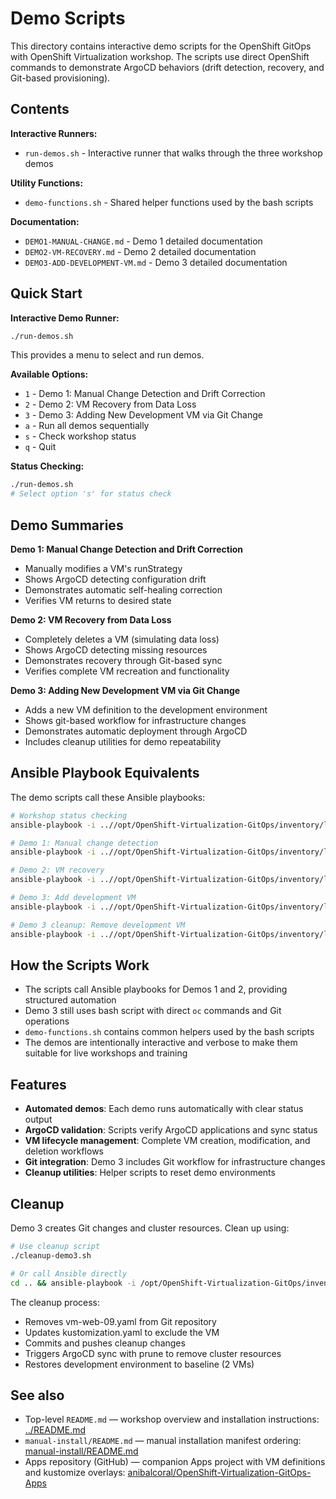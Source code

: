 # Demo Scripts

This directory contains interactive demo scripts for the OpenShift GitOps with OpenShift Virtualization workshop. The scripts use direct OpenShift commands to demonstrate ArgoCD behaviors (drift detection, recovery, and Git-based provisioning).

## Contents

**Interactive Runners:**
- `run-demos.sh` - Interactive runner that walks through the three workshop demos

**Utility Functions:**
- `demo-functions.sh` - Shared helper functions used by the bash scripts

**Documentation:**
- `DEMO1-MANUAL-CHANGE.md` - Demo 1 detailed documentation
- `DEMO2-VM-RECOVERY.md` - Demo 2 detailed documentation  
- `DEMO3-ADD-DEVELOPMENT-VM.md` - Demo 3 detailed documentation

## Quick Start

**Interactive Demo Runner:**
```bash
./run-demos.sh
```
This provides a menu to select and run demos.

**Available Options:**
- `1` - Demo 1: Manual Change Detection and Drift Correction
- `2` - Demo 2: VM Recovery from Data Loss
- `3` - Demo 3: Adding New Development VM via Git Change
- `a` - Run all demos sequentially
- `s` - Check workshop status
- `q` - Quit

**Status Checking:**
```bash
./run-demos.sh
# Select option 's' for status check
```

## Demo Summaries

**Demo 1: Manual Change Detection and Drift Correction**
- Manually modifies a VM's runStrategy
- Shows ArgoCD detecting configuration drift
- Demonstrates automatic self-healing correction
- Verifies VM returns to desired state

**Demo 2: VM Recovery from Data Loss**  
- Completely deletes a VM (simulating data loss)
- Shows ArgoCD detecting missing resources
- Demonstrates recovery through Git-based sync
- Verifies complete VM recreation and functionality

**Demo 3: Adding New Development VM via Git Change**
- Adds a new VM definition to the development environment
- Shows git-based workflow for infrastructure changes
- Demonstrates automatic deployment through ArgoCD
- Includes cleanup utilities for demo repeatability

## Ansible Playbook Equivalents

The demo scripts call these Ansible playbooks:

```bash
# Workshop status checking
ansible-playbook -i ..//opt/OpenShift-Virtualization-GitOps/inventory/localhost ..//opt/OpenShift-Virtualization-GitOps/playbooks/check-workshop-status.yaml

# Demo 1: Manual change detection
ansible-playbook -i ..//opt/OpenShift-Virtualization-GitOps/inventory/localhost ..//opt/OpenShift-Virtualization-GitOps/playbooks/demo1-manual-change.yaml

# Demo 2: VM recovery
ansible-playbook -i ..//opt/OpenShift-Virtualization-GitOps/inventory/localhost ..//opt/OpenShift-Virtualization-GitOps/playbooks/demo2-vm-recovery.yaml

# Demo 3: Add development VM
ansible-playbook -i ..//opt/OpenShift-Virtualization-GitOps/inventory/localhost ..//opt/OpenShift-Virtualization-GitOps/playbooks/demo3-add-development-vm.yaml

# Demo 3 cleanup: Remove development VM
ansible-playbook -i ..//opt/OpenShift-Virtualization-GitOps/inventory/localhost ..//opt/OpenShift-Virtualization-GitOps/playbooks/cleanup-demo3.yaml
```

## How the Scripts Work

- The scripts call Ansible playbooks for Demos 1 and 2, providing structured automation
- Demo 3 still uses bash script with direct `oc` commands and Git operations
- `demo-functions.sh` contains common helpers used by the bash scripts
- The demos are intentionally interactive and verbose to make them suitable for live workshops and training

## Features

- **Automated demos**: Each demo runs automatically with clear status output
- **ArgoCD validation**: Scripts verify ArgoCD applications and sync status
- **VM lifecycle management**: Complete VM creation, modification, and deletion workflows
- **Git integration**: Demo 3 includes Git workflow for infrastructure changes
- **Cleanup utilities**: Helper scripts to reset demo environments

## Cleanup

Demo 3 creates Git changes and cluster resources. Clean up using:

```bash
# Use cleanup script
./cleanup-demo3.sh

# Or call Ansible directly
cd .. && ansible-playbook -i /opt/OpenShift-Virtualization-GitOps/inventory/localhost /opt/OpenShift-Virtualization-GitOps/playbooks/cleanup-demo3.yaml
```

The cleanup process:
- Removes vm-web-09.yaml from Git repository
- Updates kustomization.yaml to exclude the VM
- Commits and pushes cleanup changes
- Triggers ArgoCD sync with prune to remove cluster resources
- Restores development environment to baseline (2 VMs)

## See also

- Top-level `README.md` — workshop overview and installation instructions: [../README.md](../README.md)
- `manual-install/README.md` — manual installation manifest ordering: [manual-install/README.md](../manual-install/README.md)
- Apps repository (GitHub) — companion Apps project with VM definitions and kustomize overlays: [anibalcoral/OpenShift-Virtualization-GitOps-Apps](https://github.com/anibalcoral/OpenShift-Virtualization-GitOps-Apps)